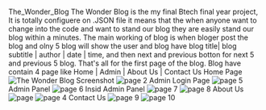 The_Wonder_Blog
The Wonder Blog is the my final Btech final year project, It is totally configuere on .JSON file it means that the when anyone want to change into the code and want to stand our blog they are easily stand our blog within a minutes.
The main working of blog is when bloger post the blog and olny 5 blog will show the user and blog have blog title| blog subtitle | author | date | time, and then next and previous botton for next 5 and previous 5 blog. That's all for the first page of the blog.
Blog have contain 4 page like Home | Admin | About Us | Contact Us
Home Page
![The Wonder Blog Screenshot](https://user-images.githubusercontent.com/67583660/129577444-4307979d-214d-47dd-b904-0599523b11f2.JPG)
![page 2](https://user-images.githubusercontent.com/67583660/129577564-3bc4bbfa-18e1-4b8a-97aa-b4f9ded57042.JPG)
Admin Login Page
![page 5](https://user-images.githubusercontent.com/67583660/129577724-8bd98c48-e9b2-46b4-98b6-d85359ec88b0.JPG)
Admin Panel
![page 6](https://user-images.githubusercontent.com/67583660/129577750-2478cb84-502f-44e9-b75d-1e221b32a392.JPG)
Insid Admin Panel
![page 7](https://user-images.githubusercontent.com/67583660/129577766-3035e55f-5853-4436-84c1-eb864acbab6b.JPG)
![page 8](https://user-images.githubusercontent.com/67583660/129577799-8df5b6d1-054d-4e43-90d0-3aa45f0c21c4.JPG)
About Us
![page](https://user-images.githubusercontent.com/67583660/129578045-4a42abef-0edb-4709-86b4-f9f2bb4e80f9.JPG)
![page 4](https://user-images.githubusercontent.com/67583660/129578086-a405af6b-26e9-41e3-93e9-6fe68573406e.JPG)
Contact Us
![page 9](https://user-images.githubusercontent.com/67583660/129578144-59dcba53-8bbb-4952-832c-e71717a304f5.JPG)
![page 10](https://user-images.githubusercontent.com/67583660/129578154-2e3a1614-430b-4f95-83f4-2203a59deb84.JPG)




